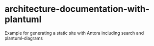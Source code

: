 # architecture-documentation-with-plantuml
Example for generating a static site with Antora including search and plantuml-diagrams
